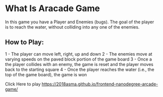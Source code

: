 # What Is Aracade Game

In this game you have a Player and Enemies (bugs). The goal of the player is to reach the water, without colliding into any one of the enemies.




## How to Play:
1 - The player can move left, right, up and down
2 - The enemies move at varying speeds on the paved block portion of the game board
3 - Once a the player collides with an enemy, the game is reset and the player moves back to the starting square
4 - Once the player reaches the water (i.e., the top of the game board), the game is won

Click Here to play https://2018asma.github.io/frontend-nanodegree-arcade-game/



